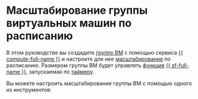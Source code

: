 
# Масштабирование группы виртуальных машин по расписанию


В этом руководстве вы создадите [группу ВМ](../../compute/concepts/instance-groups/index.md) с помощью сервиса [{{ compute-full-name }}](../../compute/) и настроите для нее [масштабирование](../../compute/concepts/instance-groups/scale.md) по расписанию. Размером группы ВМ будет управлять [функция](../../functions/concepts/function.md) [{{ sf-full-name }}](../../functions/), запускаемая по [таймеру](../../functions/concepts/trigger/timer.md).

Вы можете настроить масштабирование группы ВМ с помощью одного из инструментов:
